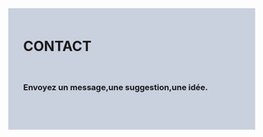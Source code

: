 <html>
  <div id ="contact">
    <h1>CONTACT</h1>
    <br></br>
    <h3>Envoyez un message,une suggestion,une idée.</h3>
    <style>
     body,div,h1,formfieldset,input,textarea {
       margin:0;
       padding;0;
       border:0;
       outline :none;
       }
      body{
        background: 728eaa;
        background: -moz-linear-gradient(top, #25303c 0%,#728EAA 100%);
        background: -webkit-gradient(linear,left top,left bottom,color stop (100%,#728EAA));
        font- family :sans-serif;`
        }
      #contact{ width:430 px;
                margin:60 px auto;
                padding:60px 30px;
                background: #c9d0de;
                border:1px solid #e1e1e1;
                -moz-box-shadow 0px 0 px 0px #444;
                -webkit-box-shadow 0px 0 px 0px #444;
               ]
      Input  {  width:260 px;
                height:35 px;
                padding:5px 20px 0px 20px;
                margin: 0 0 20px 0;
                background: #5E768D;
                border:1px solid #e1e1e1;
                -moz-border-radius:5px; 
                -webkit-border-radius 0px 1px 0px #f2f2f2;
                -moz-box-shadow 0px 0 px 0px #f2f2f2;
                -webkit-box-shadow 0px 1px 0px #f2f2f2;
                font-family :sans-serif;
                font-size:16 px;
                color:"f2f2f2;
                text-transform :uppercase;
                text-shadow:0px -1 0px #334f71;
                }
       input:-webkit-input-placeholder{ color:a1b2c3;
                                       text-shadow:0px -1px 0px #38505b;
                                       }
      input:-moz-placeholder{
        color:#a1b2c3;
         text-shadow:0px -1px 0px #38505b;
        }
               
              
                
               
    </style>
    <form action="#" method="post">
      <fieldset>
       <label for "name">Nom:</label>
       <input type ="text" id="name" placeholder="Entrez votre nom"/>
       <label for ="email">Email:</label>
       <input type ="email" id="email" placeholder="Entre votre adresse mail"/>
       <label for ="message">Message:</label>
          <textarea id "message" placeholder="Quelles sont vos suggestions"></textarea>
       <input type ="submit"value ="Envoyez un message" />
      </fieldset>
    </form>
  </div>
  </html>
       
      
      
      
      
     

        
      


